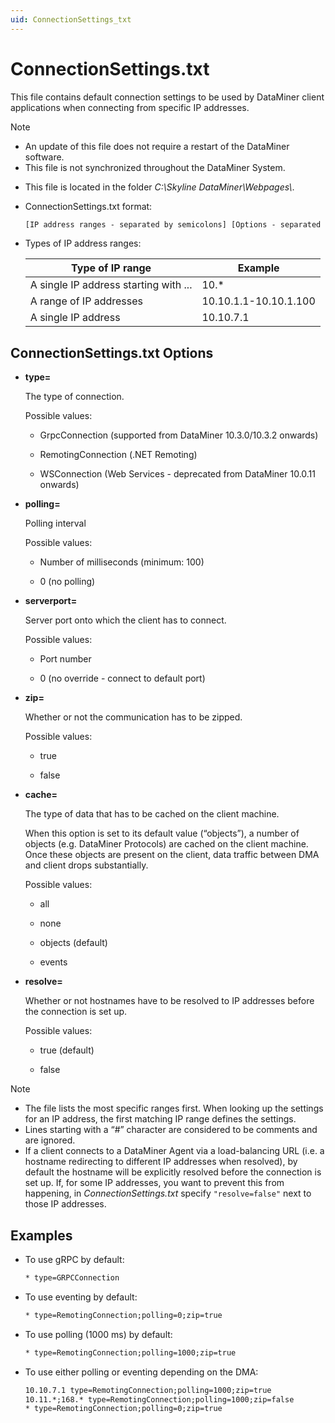 ```yaml
---
uid: ConnectionSettings_txt
---
```


# ConnectionSettings.txt

This file contains default connection settings to be used by DataMiner client applications when connecting from specific IP addresses.

> [!NOTE]
>
> - An update of this file does not require a restart of the DataMiner software.
> - This file is not synchronized throughout the DataMiner System.

- This file is located in the folder *C:\\Skyline DataMiner\\Webpages\\*.

- ConnectionSettings.txt format:

    ```txt
    [IP address ranges - separated by semicolons] [Options - separated by semicolons]
    ```

- Types of IP address ranges:

    | Type of IP range                    | Example               |
    |---------------------------------------|-----------------------|
    | A single IP address starting with ... | 10.\*                 |
    | A range of IP addresses               | 10.10.1.1-10.10.1.100 |
    | A single IP address                   | 10.10.7.1             |

## ConnectionSettings.txt Options

- **type=**

  The type of connection.

  Possible values:

  - GrpcConnection (supported from DataMiner 10.3.0/10.3.2 onwards)

  - RemotingConnection (.NET Remoting)

  - WSConnection (Web Services - deprecated from DataMiner 10.0.11 onwards)

- **polling=**

  Polling interval

  Possible values:

  - Number of milliseconds (minimum: 100)

  - 0 (no polling)

- **serverport=**

  Server port onto which the client has to connect.

  Possible values:

  - Port number

  - 0 (no override - connect to default port)

- **zip=**

  Whether or not the communication has to be zipped.

  Possible values:

  - true

  - false

- **cache=**

  The type of data that has to be cached on the client machine.
  
  When this option is set to its default value (“objects”), a number of objects (e.g. DataMiner Protocols) are cached on the client machine. Once these objects are present on the client, data traffic between DMA and client drops substantially.

  Possible values:

  - all

  - none

  - objects (default)

  - events

- **resolve=**

  Whether or not hostnames have to be resolved to IP addresses before the connection is set up.

  Possible values:

  - true (default)

  - false

> [!NOTE]
>
> - The file lists the most specific ranges first. When looking up the settings for an IP address, the first matching IP range defines the settings.
> - Lines starting with a “#” character are considered to be comments and are ignored.
> - If a client connects to a DataMiner Agent via a load-balancing URL (i.e. a hostname redirecting to different IP addresses when resolved), by default the hostname will be explicitly resolved before the connection is set up. If, for some IP addresses, you want to prevent this from happening, in *ConnectionSettings.txt* specify `"resolve=false"` next to those IP addresses.

## Examples

- To use gRPC by default:

  ```txt
  * type=GRPCConnection
  ```

- To use eventing by default:

  ```txt
  * type=RemotingConnection;polling=0;zip=true
  ```

- To use polling (1000 ms) by default:

  ```txt
  * type=RemotingConnection;polling=1000;zip=true
  ```

- To use either polling or eventing depending on the DMA:

  ```txt
  10.10.7.1 type=RemotingConnection;polling=1000;zip=true
  10.11.*;168.* type=RemotingConnection;polling=1000;zip=false
  * type=RemotingConnection;polling=0;zip=true
  ```

